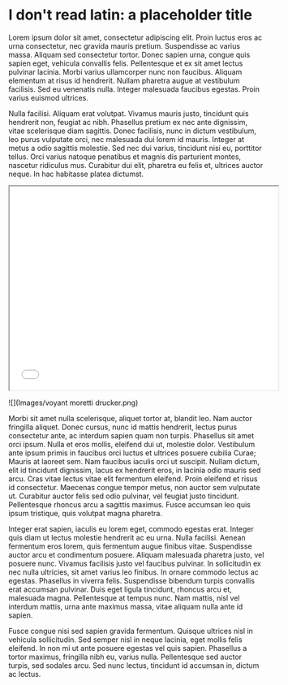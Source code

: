 # I don't read latin: a placeholder title

Lorem ipsum dolor sit amet, consectetur adipiscing elit. Proin luctus eros ac urna consectetur, nec gravida mauris pretium. Suspendisse ac varius massa. Aliquam sed consectetur tortor. Donec sapien urna, congue quis sapien eget, vehicula convallis felis. Pellentesque et ex sit amet lectus pulvinar lacinia. Morbi varius ullamcorper nunc non faucibus. Aliquam elementum at risus id hendrerit. Nullam pharetra augue at vestibulum facilisis. Sed eu venenatis nulla. Integer malesuada faucibus egestas. Proin varius euismod ultrices.

Nulla facilisi. Aliquam erat volutpat. Vivamus mauris justo, tincidunt quis hendrerit non, feugiat ac nibh. Phasellus pretium ex nec ante dignissim, vitae scelerisque diam sagittis. Donec facilisis, nunc in dictum vestibulum, leo purus vulputate orci, nec malesuada dui lorem id mauris. Integer at metus a odio sagittis molestie. Sed nec dui varius, tincidunt nisi eu, porttitor tellus. Orci varius natoque penatibus et magnis dis parturient montes, nascetur ridiculus mus. Curabitur dui elit, pharetra eu felis et, ultrices auctor neque. In hac habitasse platea dictumst.

<iframe style='width: 530px; height: 402px;' src='//voyant-tools.org/?corpus=52795f3071485eb99999f5cf93f7fcf8&view=Cirrus'></iframe>

![](Images/voyant moretti drucker.png) 

Morbi sit amet nulla scelerisque, aliquet tortor at, blandit leo. Nam auctor fringilla aliquet. Donec cursus, nunc id mattis hendrerit, lectus purus consectetur ante, ac interdum sapien quam non turpis. Phasellus sit amet orci ipsum. Nulla et eros mollis, eleifend dui ut, molestie dolor. Vestibulum ante ipsum primis in faucibus orci luctus et ultrices posuere cubilia Curae; Mauris at laoreet sem. Nam faucibus iaculis orci ut suscipit. Nullam dictum, elit id tincidunt dignissim, lacus ex hendrerit eros, in lacinia odio mauris sed arcu. Cras vitae lectus vitae elit fermentum eleifend. Proin eleifend et risus id consectetur. Maecenas congue tempor metus, non auctor sem vulputate ut. Curabitur auctor felis sed odio pulvinar, vel feugiat justo tincidunt. Pellentesque rhoncus arcu a sagittis maximus. Fusce accumsan leo quis ipsum tristique, quis volutpat magna pharetra.

Integer erat sapien, iaculis eu lorem eget, commodo egestas erat. Integer quis diam ut lectus molestie hendrerit ac eu urna. Nulla facilisi. Aenean fermentum eros lorem, quis fermentum augue finibus vitae. Suspendisse auctor arcu et condimentum posuere. Aliquam malesuada pharetra justo, vel posuere nunc. Vivamus facilisis justo vel faucibus pulvinar. In sollicitudin ex nec nulla ultricies, sit amet varius leo finibus. In ornare commodo lectus ac egestas. Phasellus in viverra felis. Suspendisse bibendum turpis convallis erat accumsan pulvinar. Duis eget ligula tincidunt, rhoncus arcu et, malesuada magna. Pellentesque at tempus nunc. Nam mattis, nisl vel interdum mattis, urna ante maximus massa, vitae aliquam nulla ante id sapien.

Fusce congue nisi sed sapien gravida fermentum. Quisque ultrices nisl in vehicula sollicitudin. Sed semper nisl in neque lacinia, eget mollis felis eleifend. In non mi ut ante posuere egestas vel quis sapien. Phasellus a tortor maximus, fringilla nibh eu, varius nulla. Pellentesque sed auctor turpis, sed sodales arcu. Sed nunc lectus, tincidunt id accumsan in, dictum ac lectus.

